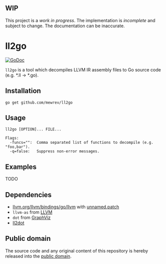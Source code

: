 ## WIP

This project is a *work in progress*. The implementation is *incomplete* and subject to change. The documentation can be inaccurate.

# ll2go

[![GoDoc](https://godoc.org/github.com/mewrev/ll2go?status.svg)](https://godoc.org/github.com/mewrev/ll2go)

`ll2go` is a tool which decompiles LLVM IR assembly files to Go source code (e.g. *.ll -> *.go).

## Installation

```shell
go get github.com/mewrev/ll2go
```

## Usage

    ll2go [OPTION]... FILE...

    Flags:
      -funcs="":  Comma separated list of functions to decompile (e.g. "foo,bar").
      -q=false:   Suppress non-error messages.

## Examples

TODO

## Dependencies

* [llvm.org/llvm/bindings/go/llvm](https://godoc.org/llvm.org/llvm/bindings/go/llvm) with [unnamed.patch](unnamed.patch)
* `llvm-as` from [LLVM](http://llvm.org/)
* `dot` from [GraphViz](http://www.graphviz.org/)
* [ll2dot](https://github.com/mewrev/ll2dot)

## Public domain

The source code and any original content of this repository is hereby released into the [public domain].

[public domain]: https://creativecommons.org/publicdomain/zero/1.0/
